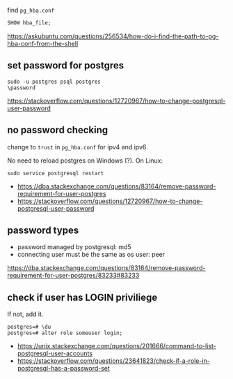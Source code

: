 find `pg_hba.conf`

```sql
SHOW hba_file;
```

https://askubuntu.com/questions/256534/how-do-i-find-the-path-to-pg-hba-conf-from-the-shell

## set password for postgres

```
sudo -u postgres psql postgres
\password
```

https://stackoverflow.com/questions/12720967/how-to-change-postgresql-user-password

## no password checking

change to `trust` in `pg_hba.conf` for ipv4 and ipv6.

No need to reload postgres on Windows (?). On Linux:

`sudo service postgresql restart`

- https://dba.stackexchange.com/questions/83164/remove-password-requirement-for-user-postgres
- https://stackoverflow.com/questions/12720967/how-to-change-postgresql-user-password

## password types

- password managed by postgresql: md5
- connecting user must be the same as os user: peer

https://dba.stackexchange.com/questions/83164/remove-password-requirement-for-user-postgres/83233#83233

## check if user has LOGIN priviliege

If not, add it.

```psql
postgres=# \du
postgres=# alter role someuser login;
```

- https://unix.stackexchange.com/questions/201666/command-to-list-postgresql-user-accounts
- https://stackoverflow.com/questions/23641823/check-if-a-role-in-postgresql-has-a-password-set